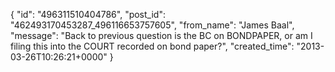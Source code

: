  {
   "id": "496311510404786",
   "post_id": "462493170453287_496116653757605",
   "from_name": "James Baal",
   "message": "Back to previous question is the BC on BONDPAPER,  or am I filing this into the COURT recorded on bond paper?",
   "created_time": "2013-03-26T10:26:21+0000"
 }
